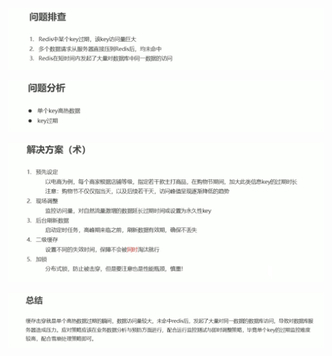 ![image-20200305083921244](assets/image-20200305083921244.png)

![image-20200305084004472](assets/image-20200305084004472.png)

![image-20200305083942920](assets/image-20200305083942920.png)

![image-20200305084026814](assets/image-20200305084026814.png)


